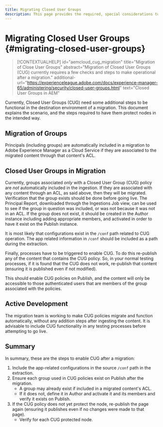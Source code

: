 ```yaml
---
title: Migrating Closed User Groups
description: This page provides the required, special considerations to enable Closed User Groups after migrating content to Adobe Experience Manager as a Cloud Service.
---
```

# Migrating Closed User Groups {#migrating-closed-user-groups}

>[!CONTEXTUALHELP]
>id="aemcloud_cug_migration"
>title="Migration of Close User Groups"
>abstract="Migration of Closed User Groups (CUG) currently requires a few checks and steps to make operational after a migration."
>additional-url="https://experienceleague.adobe.com/docs/experience-manager-65/administering/security/closed-user-groups.html" text="Closed User Groups in AEM"

Currently, Closed User Groups (CUG) need some additional steps to be functional in the destination environment of a migration.  This document
explains the scenario, and the steps required to have them protect nodes in the intended way.

## Migration of Groups

Principals (including groups) are automatically included in a migration to Adobe Experience Manager as a Cloud Service if they are
associated to the migrated content through that content's ACL. 

## Closed User Groups in Migration

Currently, groups associated *only* with a Closed User Group (CUG) policy are *not* automatically included in the ingestion. If they are
associated with any content through an ACL, as said above, then they will be migrated. Verification that the group exists should be done before
going live. The Principal Report, downloaded through the Ingestions Job view, can be used to see if the group in question was included, or was not
because it was not in an ACL. If the group does not exist, it should be created in the Author instance including adding appropriate members, and
activated in order to have it exist on the Publish instance.

It is most likely that configurations exist in the `/conf` path related to CUG operation. The app related information in `/conf` should be included
as a path during the extraction.

Finally, processes have to be triggered to enable CUG. To do this re-publish any of the content that contains the CUG policy. So, in your normal
testing processes, if it is found that the CUG does not work, re-publish that content (ensuring it is published even if not modified).

This should enable CUG policies on Publish, and the content will only be accessible to those authenticated users that are members of the group
associated with the policies.

## Active Development

The migration team is working to make CUG policies migrate and function automatically, without any addition steps after ingesting the content.
It is advisable to include CUG functionality in any testing processes before attempting to go live.

## Summary

In summary, these are the steps to enable CUG after a migration:

1. Include the app-related configurations in the source `/conf` path in the extraction.
2. Ensure each group used in CUG policies exist on Publish after the migration.
   - A group may already exist if included in a migrated content's ACL.
   - If it does not, define it in Author and activate it and its members and verify it exists on Publish.
3. If the CUG policy does not yet protect the node, re-publish the page again (ensuring it publishes even if no changes were made to that page).
   - Verify for each CUG protected node.
